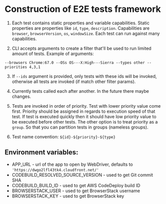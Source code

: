 # Construction of E2E tests framework

1) Each test contains static properties and variable capabilities. Static properties
are properties like `id`, `type`, `description`. Capabilities are `browser`,
`browserVersion`, `os`, `windowSize`. Each test can run against many capabilities.

2) CLI accepts arguments to create a filter that'll be used to run limited amount
of tests. Example of arguments:
```
--browsers Chrome:67.0 --OSs OS---X:High---Sierra --types other --priorities 4,3,1
```

3) If `--ids` argument is provided, only tests with these ids will be invoked, otherwise
all tests are invoked (if match other filter params).

4) Currently tests called each after another. In the future there maybe changes.

5) Tests are invoked in order of priority. Test with lower priority value come first.
Priority should be assigned in regards to execution speed of that test. If test is executed
quickly then it should have low priority value to be executed before other tests.
The other option is to treat priority as a `group`. So that you can partition tests
in groups (nameless groups).

6) Test name convention: `${id}-${priority}-${type}`

## Environment variables:

* APP_URL - url of the app to open by WebDriver, defaults to `'https://dwgo2lfl43tk4.cloudfront.net/'`
* CODEBUILD_RESOLVED_SOURCE_VERSION - used to get Git commit SHA
* CODEBUILD_BUILD_ID - used to get AWS CodeDeploy build ID
* BROWSERSTACK_USER - used to get BrowserStack username
* BROWSERSTACK_KEY - used to get BrowserStack key

